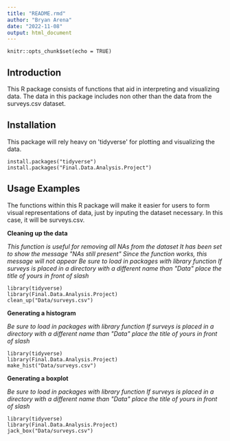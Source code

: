 ```yaml
---
title: "README.rmd"
author: "Bryan Arena"
date: "2022-11-08"
output: html_document
---
```



```{r setup, include=FALSE}
knitr::opts_chunk$set(echo = TRUE)
```



##  Introduction

This R package consists of functions that aid in interpreting and visualizing data. The data in this package includes non other than the data from the surveys.csv dataset. 

##  Installation

This package will rely heavy on 'tidyverse' for plotting and visualizing the data.
```{r}
install.packages("tidyverse")
install.packages("Final.Data.Analysis.Project")
```

## Usage Examples
The functions within this R package will make it easier for users to form visual representations of data, just by inputing the dataset necessary. In this case, it will be surveys.csv.

**Cleaning up the data**

_This function is useful for removing all NAs from the dataset_ 
_It has been set to show the message "NAs still present"_
_Since the function works, this message will not appear_
_Be sure to load in packages with library function_
_If surveys is placed in a directory with a different name than "Data" place the title of yours in front of slash_
```{r}
library(tidyverse)
library(Final.Data.Analysis.Project)
clean_up("Data/surveys.csv")
```

**Generating a histogram**

_Be sure to load in packages with library function_
_If surveys is placed in a directory with a different name than "Data" place the title of yours in front of slash_
```{r}
library(tidyverse)
library(Final.Data.Analysis.Project)
make_hist("Data/surveys.csv")
```

**Generating a boxplot**

_Be sure to load in packages with library function_
_If surveys is placed in a directory with a different name than "Data" place the title of yours in front of slash_
```{r}
library(tidyverse)
library(Final.Data.Analysis.Project)
jack_box("Data/surveys.csv")
```